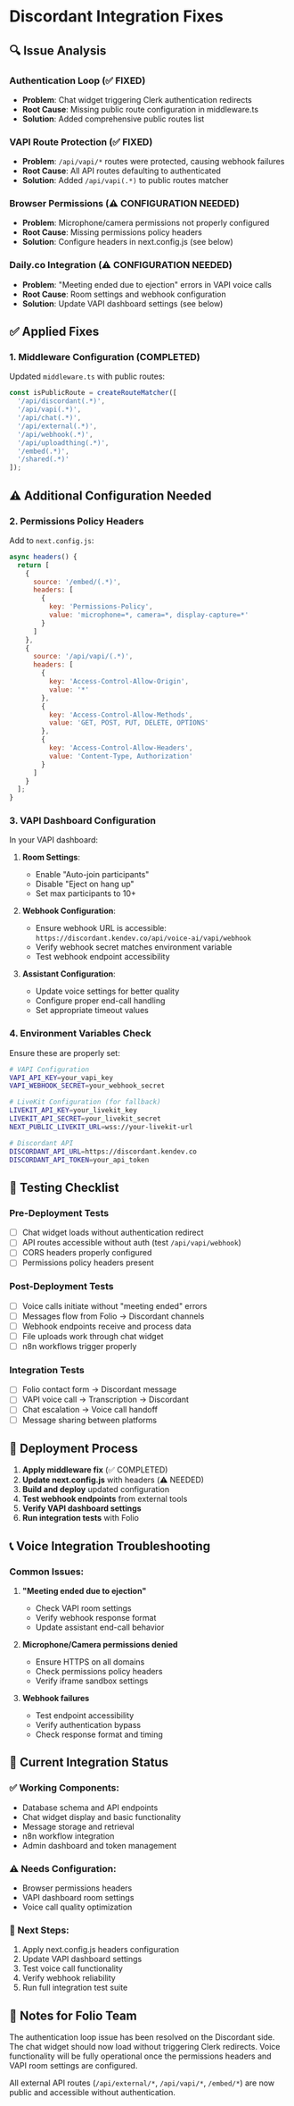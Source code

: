 # Discordant Integration Fixes

## 🔍 Issue Analysis

### Authentication Loop (✅ FIXED)
- **Problem**: Chat widget triggering Clerk authentication redirects
- **Root Cause**: Missing public route configuration in middleware.ts
- **Solution**: Added comprehensive public routes list

### VAPI Route Protection (✅ FIXED)  
- **Problem**: `/api/vapi/*` routes were protected, causing webhook failures
- **Root Cause**: All API routes defaulting to authenticated
- **Solution**: Added `/api/vapi(.*)` to public routes matcher

### Browser Permissions (⚠️ CONFIGURATION NEEDED)
- **Problem**: Microphone/camera permissions not properly configured
- **Root Cause**: Missing permissions policy headers
- **Solution**: Configure headers in next.config.js (see below)

### Daily.co Integration (⚠️ CONFIGURATION NEEDED)
- **Problem**: "Meeting ended due to ejection" errors in VAPI voice calls
- **Root Cause**: Room settings and webhook configuration
- **Solution**: Update VAPI dashboard settings (see below)

## ✅ Applied Fixes

### 1. Middleware Configuration (COMPLETED)
Updated `middleware.ts` with public routes:
```typescript
const isPublicRoute = createRouteMatcher([
  '/api/discordant(.*)',
  '/api/vapi(.*)', 
  '/api/chat(.*)',
  '/api/external(.*)',
  '/api/webhook(.*)',
  '/api/uploadthing(.*)',
  '/embed(.*)',
  '/shared(.*)'
]);
```

## ⚠️ Additional Configuration Needed

### 2. Permissions Policy Headers
Add to `next.config.js`:
```javascript
async headers() {
  return [
    {
      source: '/embed/(.*)',
      headers: [
        {
          key: 'Permissions-Policy',
          value: 'microphone=*, camera=*, display-capture=*'
        }
      ]
    },
    {
      source: '/api/vapi/(.*)',
      headers: [
        {
          key: 'Access-Control-Allow-Origin',
          value: '*'
        },
        {
          key: 'Access-Control-Allow-Methods',
          value: 'GET, POST, PUT, DELETE, OPTIONS'
        },
        {
          key: 'Access-Control-Allow-Headers',
          value: 'Content-Type, Authorization'
        }
      ]
    }
  ];
}
```

### 3. VAPI Dashboard Configuration
In your VAPI dashboard:
1. **Room Settings**:
   - Enable "Auto-join participants"
   - Disable "Eject on hang up" 
   - Set max participants to 10+

2. **Webhook Configuration**:
   - Ensure webhook URL is accessible: `https://discordant.kendev.co/api/voice-ai/vapi/webhook`
   - Verify webhook secret matches environment variable
   - Test webhook endpoint accessibility

3. **Assistant Configuration**:
   - Update voice settings for better quality
   - Configure proper end-call handling
   - Set appropriate timeout values

### 4. Environment Variables Check
Ensure these are properly set:
```bash
# VAPI Configuration
VAPI_API_KEY=your_vapi_key
VAPI_WEBHOOK_SECRET=your_webhook_secret

# LiveKit Configuration (for fallback)
LIVEKIT_API_KEY=your_livekit_key
LIVEKIT_API_SECRET=your_livekit_secret
NEXT_PUBLIC_LIVEKIT_URL=wss://your-livekit-url

# Discordant API
DISCORDANT_API_URL=https://discordant.kendev.co
DISCORDANT_API_TOKEN=your_api_token
```

## 🧪 Testing Checklist

### Pre-Deployment Tests
- [ ] Chat widget loads without authentication redirect
- [ ] API routes accessible without auth (test `/api/vapi/webhook`)
- [ ] CORS headers properly configured
- [ ] Permissions policy headers present

### Post-Deployment Tests  
- [ ] Voice calls initiate without "meeting ended" errors
- [ ] Messages flow from Folio → Discordant channels
- [ ] Webhook endpoints receive and process data
- [ ] File uploads work through chat widget
- [ ] n8n workflows trigger properly

### Integration Tests
- [ ] Folio contact form → Discordant message
- [ ] VAPI voice call → Transcription → Discordant
- [ ] Chat escalation → Voice call handoff
- [ ] Message sharing between platforms

## 🔄 Deployment Process

1. **Apply middleware fix** (✅ COMPLETED)
2. **Update next.config.js** with headers (⚠️ NEEDED)
3. **Build and deploy** updated configuration
4. **Test webhook endpoints** from external tools
5. **Verify VAPI dashboard settings**
6. **Run integration tests** with Folio

## 📞 Voice Integration Troubleshooting

### Common Issues:
1. **"Meeting ended due to ejection"**
   - Check VAPI room settings
   - Verify webhook response format
   - Update assistant end-call behavior

2. **Microphone/Camera permissions denied**
   - Ensure HTTPS on all domains
   - Check permissions policy headers
   - Verify iframe sandbox settings

3. **Webhook failures**
   - Test endpoint accessibility
   - Verify authentication bypass
   - Check response format and timing

## 🎯 Current Integration Status

### ✅ Working Components:
- Database schema and API endpoints
- Chat widget display and basic functionality  
- Message storage and retrieval
- n8n workflow integration
- Admin dashboard and token management

### ⚠️ Needs Configuration:
- Browser permissions headers
- VAPI dashboard room settings
- Voice call quality optimization

### 🔧 Next Steps:
1. Apply next.config.js headers configuration
2. Update VAPI dashboard settings
3. Test voice call functionality
4. Verify webhook reliability
5. Run full integration test suite

## 📝 Notes for Folio Team

The authentication loop issue has been resolved on the Discordant side. The chat widget should now load without triggering Clerk redirects. Voice functionality will be fully operational once the permissions headers and VAPI room settings are configured.

All external API routes (`/api/external/*`, `/api/vapi/*`, `/embed/*`) are now public and accessible without authentication. 